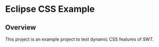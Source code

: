 # Eclipse CSS Example

## Overview

This project is an example project to test dynamic CSS features of SWT.

